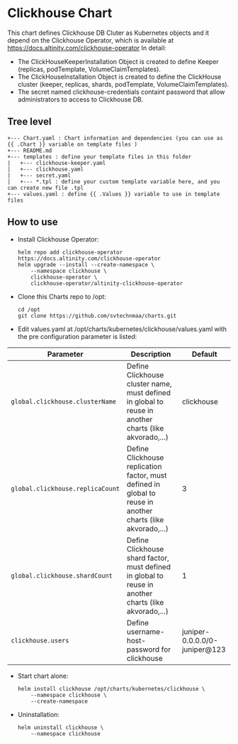# Clickhouse Chart
This chart defines Clickhouse DB Cluter as Kubernetes objects and it depend on the Clickhouse Operator, which is available at https://docs.altinity.com/clickhouse-operator
In detail:
- The ClickHouseKeeperInstallation Object is created to define Keeper (replicas, podTemplate, VolumeClaimTemplates).
- The ClickHouseInstallation Object is created to define the ClickHouse cluster (keeper, replicas, shards, podTemplate, VolumeClaimTemplates).
- The secret named clickhouse-credentials containt password that allow administrators to access to Clickhouse DB.
## Tree level

```
+--- Chart.yaml : Chart information and dependencies (you can use as {{ .Chart }} variable on template files )
+--- README.md
+--- templates : define your template files in this folder
|   +--- clickhouse-keeper.yaml
|   +--- clickhouse.yaml 
|   +--- secret.yaml
|   +--- *.tpl : define your custom template variable here, and you can create new file .tpl
+--- values.yaml : define {{ .Values }} variable to use in template files
```

## How to use

- Install Clickhouse Operator:
    ```
    helm repo add clickhouse-operator https://docs.altinity.com/clickhouse-operator
    helm upgrade --install --create-namespace \
        --namespace clickhouse \
        clickhouse-operator \
        clickhouse-operator/altinity-clickhouse-operator
    ```
- Clone this Charts repo to /opt:
    ```
    cd /opt
    git clone https://github.com/svtechnmaa/charts.git
    ```

- Edit values.yaml at /opt/charts/kubernetes/clickhouse/values.yaml with the pre configuration parameter is listed:

| Parameter                        | Description                                                                                                 | Default                       |
|----------------------------------|-------------------------------------------------------------------------------------------------------------|-------------------------------|
| `global.clickhouse.clusterName`  | Define Clickhouse cluster name, must defined in global to reuse in another charts (like akvorado,...)       | clickhouse                    |
| `global.clickhouse.replicaCount` | Define Clickhouse replication factor, must defined in global to reuse in another charts (like akvorado,...) | 3                             |
| `global.clickhouse.shardCount`   | Define Clickhouse shard factor, must defined in global to reuse in another charts (like akvorado,...)       | 1                             |
| `clickhouse.users`               | Define username-host-password for clickhouse                                                                | juniper-0.0.0.0/0-juniper@123 |

- Start chart alone:
    ```
    helm install clickhouse /opt/charts/kubernetes/clickhouse \
        --namespace clickhouse \
        --create-namespace
    ```

- Uninstallation:
    ```
    helm uninstall clickhouse \
        --namespace clickhouse
    ```

